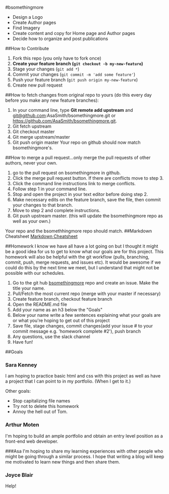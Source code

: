 #bsomethingmore

 * Design a Logo
 * Create Author pages
 * Find Imagery
 * Create content and copy for Home page and Author pages
 * Decide how to organize and post publications

##How to Contribute

 1. Fork this repo (you only have to fork once)
 2. **Create your feature branch (`git checkout -b my-new-feature`)**
 3. Stage your changes (`git add *`)
 4. Commit your changes (`git commit -m 'add some feature'`)
 5. Push your feature branch (`git push origin my-new-feature`)
 6. Create new pull request

##How to fetch changes from original repo to yours (do this every day before you make any new feature branches):
1. In your command line, type **Git remote add upstream** and git@github.com:AsaSmith/bsomethingmore.git or https://github.com/AsaSmith/bsomethingmore.git.
2. Git fetch upstream
3. Git checkout master
4. Git merge upstream/master
5. Git push origin master
Your repo on github should now match bsomethingmore's.

##How to merge a pull request...only merge the pull requests of other authors, never your own.
1. go to the pull request on bsomethingmore in github.
2. Click the merge pull request button. If there are conflicts move to step 3.
3. Click the command line instructions link to merge conflicts.
4. Follow step 1 in your command line.
5. Stop and open the project in your text editor before doing step 2.
6. Make necessary edits on the feature branch, save the file, then commit your changes to that branch.
7. Move to step 2 and complete instructions.
8. Git push upstream master. (this will update the bsomethingmore repo as well as your own.)

Your repo and the bsomethhingmore repo should match.
##Markdown Cheatsheet
[Markdown Cheatsheet](https://github.com/adam-p/markdown-here/wiki/Markdown-Cheatsheet)

##Homework
I know we have all have a lot going on but I thought it might be a good idea for us to get to know what our goals are for this project. This homework will also be helpful with the git workflow (pulls, branching, commit, push, merge requests, and issues etc). It would be awesome if we could do this by the next time we meet, but I understand that might not be possible with our schedules.

1. Go to the git hub [bsomethingmore](https://github.com/AsaSmith/bsomethingmore) repo and create an issue. Make the title your name.
2. Pull/Fetch the most current repo (merge with your master if necessary)
3. Create feature branch, checkout feature branch
4. Open the README.md file
5. Add your name as an h3 below the "Goals"
6. Below your name write a few sentences explaining what your goals are or what you're hoping to get out of this project
7. Save file, stage changes, commit changes(add your issue \# to your commit message e.g. 'homework complete \#2'), push branch
8. Any questions, use the slack channel
9. Have fun!

##Goals
<h3>Sara Kenney</h3>
<p>I am hoping to practice basic html and css with this project as well as have a project that I can point to in my portfolio. (When I get to it.)
<p>Other goals:</p>
<ul>
  <li>Stop capitalizing file names</li>
  <li>Try not to delete this homework</li>
  <li>Annoy the hell out of Tom.</li>
</ul>



<h3>Arthur Moten</h3>
<p>I'm hoping to build an ample portfolio and obtain an entry level position as a front-end web developer.</p>

###Asa
I'm hoping to share my learning experiences with other people who might be going through a similar process. I hope that writing a blog will keep me motivated to learn new things and then share them.

<h3>Joyce Blair</h3>
<p>Help!</p>
